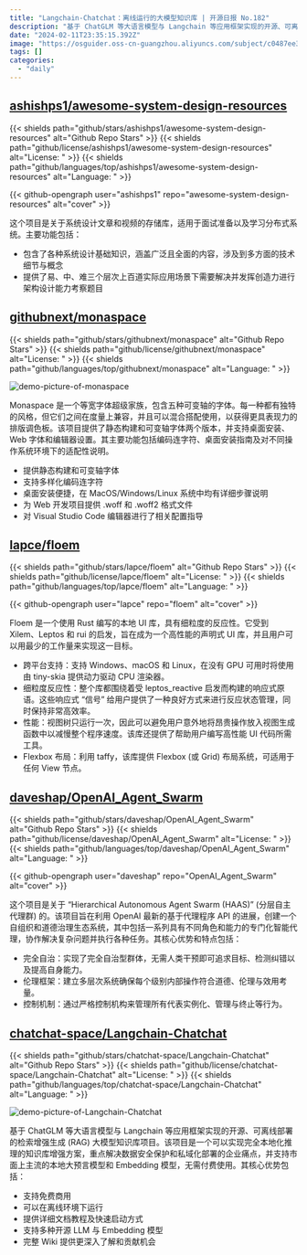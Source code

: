 ```yaml
---
title: "Langchain-Chatchat：离线运行的大模型知识库 | 开源日报 No.182"
description: "基于 ChatGLM 等大语言模型与 Langchain 等应用框架实现的开源、可离线部署的检索增强生成 (RAG) 大模型知识库项目。该项目是一个可以实现完全本地化推理的知识库增强方案，重点解决数据安全保护和私域化部署的企业痛点，并支持市面上主流的本地大预言模型和 Embedding 模型，无需付费使用。"
date: "2024-02-11T23:35:15.392Z"
image: "https://osguider.oss-cn-guangzhou.aliyuncs.com/subject/c0487ee3627aedecf4a7791d64308f79.png"
tags: []
categories:
  - "daily"
---
```


## [ashishps1/awesome-system-design-resources](https://github.com/ashishps1/awesome-system-design-resources)

{{< shields path="github/stars/ashishps1/awesome-system-design-resources" alt="Github Repo Stars" >}} {{< shields path="github/license/ashishps1/awesome-system-design-resources" alt="License: " >}} {{< shields path="github/languages/top/ashishps1/awesome-system-design-resources" alt="Language: " >}}

{{< github-opengraph user="ashishps1" repo="awesome-system-design-resources" alt="cover" >}}

这个项目是关于系统设计文章和视频的存储库，适用于面试准备以及学习分布式系统。主要功能包括：

- 包含了各种系统设计基础知识，涵盖广泛且全面的内容，涉及到多方面的技术细节与概念
- 提供了易、中、难三个层次上百道实际应用场景下需要解决并发挥创造力进行架构设计能力考察题目
  
## [githubnext/monaspace](https://github.com/githubnext/monaspace)

{{< shields path="github/stars/githubnext/monaspace" alt="Github Repo Stars" >}} {{< shields path="github/license/githubnext/monaspace" alt="License: " >}} {{< shields path="github/languages/top/githubnext/monaspace" alt="Language: " >}}

![demo-picture-of-monaspace](https://osguider.oss-cn-guangzhou.aliyuncs.com/subject/4f202ce1acec17de1af32652dd992955.png)

Monaspace 是一个等宽字体超级家族，包含五种可变轴的字体。每一种都有独特的风格，但它们之间在度量上兼容，并且可以混合搭配使用，以获得更具表现力的排版调色板。该项目提供了静态构建和可变轴字体两个版本，并支持桌面安装、Web 字体和编辑器设置。其主要功能包括编码连字符、桌面安装指南及对不同操作系统环境下的适配性说明。

- 提供静态构建和可变轴字体
- 支持多样化编码连字符
- 桌面安装便捷，在 MacOS/Windows/Linux 系统中均有详细步骤说明
- 为 Web 开发项目提供 .woff 和 .woff2 格式文件
- 对 Visual Studio Code 编辑器进行了相关配置指导
  
## [lapce/floem](https://github.com/lapce/floem)

{{< shields path="github/stars/lapce/floem" alt="Github Repo Stars" >}} {{< shields path="github/license/lapce/floem" alt="License: " >}} {{< shields path="github/languages/top/lapce/floem" alt="Language: " >}}

{{< github-opengraph user="lapce" repo="floem" alt="cover" >}}

Floem 是一个使用 Rust 编写的本地 UI 库，具有细粒度的反应性。它受到 Xilem、Leptos 和 rui 的启发，旨在成为一个高性能的声明式 UI 库，并且用户可以用最少的工作量来实现这一目标。

- 跨平台支持：支持 Windows、macOS 和 Linux，在没有 GPU 可用时将使用由 tiny-skia 提供动力驱动 CPU 渲染器。
- 细粒度反应性：整个库都围绕着受 leptos_reactive 启发而构建的响应式原语。这些响应式 “信号” 给用户提供了一种良好方式来进行反应状态管理，同时保持非常高效率。
- 性能：视图树只运行一次，因此可以避免用户意外地将昂贵操作放入视图生成函数中以减慢整个程序速度。该库还提供了帮助用户编写高性能 UI 代码所需工具。
- Flexbox 布局：利用 taffy，该库提供 Flexbox (或 Grid) 布局系统，可适用于任何 View 节点。
  
## [daveshap/OpenAI_Agent_Swarm](https://github.com/daveshap/OpenAI_Agent_Swarm)

{{< shields path="github/stars/daveshap/OpenAI_Agent_Swarm" alt="Github Repo Stars" >}} {{< shields path="github/license/daveshap/OpenAI_Agent_Swarm" alt="License: " >}} {{< shields path="github/languages/top/daveshap/OpenAI_Agent_Swarm" alt="Language: " >}}

{{< github-opengraph user="daveshap" repo="OpenAI_Agent_Swarm" alt="cover" >}}

这个项目是关于 “Hierarchical Autonomous Agent Swarm (HAAS)” (分层自主代理群) 的。该项目旨在利用 OpenAI 最新的基于代理程序 API 的进展，创建一个自组织和道德治理生态系统，其中包括一系列具有不同角色和能力的专门化智能代理，协作解决复杂问题并执行各种任务。其核心优势和特点包括：

- 完全自治：实现了完全自治型群体，无需人类干预即可追求目标、检测纠错以及提高自身能力。
- 伦理框架：建立多层次系统确保每个级别内部操作符合道德、伦理与效用考量。
- 控制机制：通过严格控制机构来管理所有代表实例化、管理与终止等行为。
  
## [chatchat-space/Langchain-Chatchat](https://github.com/chatchat-space/Langchain-Chatchat)

{{< shields path="github/stars/chatchat-space/Langchain-Chatchat" alt="Github Repo Stars" >}} {{< shields path="github/license/chatchat-space/Langchain-Chatchat" alt="License: " >}} {{< shields path="github/languages/top/chatchat-space/Langchain-Chatchat" alt="Language: " >}}

![demo-picture-of-Langchain-Chatchat](https://osguider.oss-cn-guangzhou.aliyuncs.com/subject/0dd4abd5cbd2a9b12c0a9e27b6cf1fa3.png)

基于 ChatGLM 等大语言模型与 Langchain 等应用框架实现的开源、可离线部署的检索增强生成 (RAG) 大模型知识库项目。该项目是一个可以实现完全本地化推理的知识库增强方案，重点解决数据安全保护和私域化部署的企业痛点，并支持市面上主流的本地大预言模型和 Embedding 模型，无需付费使用。其核心优势包括：

- 支持免费商用
- 可以在离线环境下运行
- 提供详细文档教程及快速启动方式
- 支持多种开源 LLM 与 Embedding 模型
- 完整 Wiki 提供更深入了解和贡献机会
  
